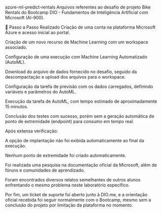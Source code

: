 azure-ml-predict-rentals
Arquivos referentes ao desafio de projeto Bike Rentals do Bootcamp DIO - Fundamentos de Inteligência Artificial com Microsoft (AI-900).

🚀 Passo a Passo Realizado
Criação de uma conta na plataforma Microsoft Azure e acesso inicial ao portal.

Criação de um novo recurso de Machine Learning com um workspace associado.

Configuração de uma execução com Machine Learning Automatizado (AutoML).

Download do arquivo de dados fornecido no desafio, seguido da descompactação e upload dos arquivos para o workspace.

Configuração da tarefa de previsão com os dados carregados, definindo variáveis e parâmetros do AutoML.

Execução da tarefa de AutoML, com tempo estimado de aproximadamente 15 minutos.

Conclusão dos testes com sucesso, porém sem a geração automática de ponto de extremidade (endpoint) para consumo em tempo real.

Após extensa verificação:

A opção de implantação não foi exibida automaticamente ao final da execução.

Nenhum ponto de extremidade foi criado automaticamente.

Foi realizada uma pesquisa na documentação oficial da Microsoft, além de fóruns e comunidades de aprendizado.

Foram encontrados diversos relatos semelhantes de outros alunos enfrentando o mesmo problema neste laboratório específico.

Por fim, um ticket de suporte foi aberto junto à DIO.me, e a orientação oficial recebida foi seguir normalmente com o Bootcamp, mesmo sem a conclusão do projeto por limitação da plataforma no momento.


